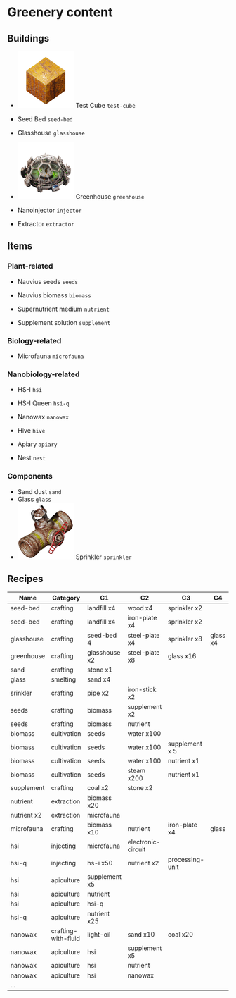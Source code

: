 # Greenery content

## Buildings

- ![tc_icon](./graphics/items/test-cube.png) Test Cube `test-cube`
- Seed Bed `seed-bed`
- Glasshouse `glasshouse`
- ![gh_icon](./graphics/items/greenhouse.png) Greenhouse `greenhouse`

- Nanoinjector `injector`

- Extractor `extractor`

## Items

### Plant-related

- Nauvius seeds `seeds`
- Nauvius biomass `biomass`

- Supernutrient medium `nutrient`
- Supplement solution `supplement`

### Biology-related

- Microfauna `microfauna`

### Nanobiology-related

- HS-I `hsi`
- HS-I Queen `hsi-q`

- Nanowax `nanowax`
- Hive `hive`
- Apiary `apiary`
- Nest `nest`

### Components

- Sand dust `sand`
- Glass `glass`
- ![tc_icon](./graphics/items/sprinkler.png) Sprinkler `sprinkler`

## Recipes

| Name        | Category            | C1            | C2                 | C3              | C4       |
| ----------- | ------------------- | ------------- | ------------------ | --------------- | -------- |
| seed-bed    | crafting            | landfill x4   | wood x4            | sprinkler x2    |
| seed-bed    | crafting            | landfill x4   | iron-plate x4      | sprinkler x2    |
| glasshouse  | crafting            | seed-bed 4    | steel-plate x4     | sprinkler x8    | glass x4 |
| greenhouse  | crafting            | glasshouse x2 | steel-plate x8     | glass x16       |
| sand        | crafting            | stone x1      |
| glass       | smelting            | sand x4       |
| srinkler    | crafting            | pipe x2       | iron-stick x2      |
| seeds       | crafting            | biomass       | supplement x2      |
| seeds       | crafting            | biomass       | nutrient           |
| biomass     | cultivation         | seeds         | water x100         |
| biomass     | cultivation         | seeds         | water x100         | supplement x 5  |
| biomass     | cultivation         | seeds         | water x100         | nutrient x1     |
| biomass     | cultivation         | seeds         | steam x200         | nutrient x1     |
| supplement  | crafting            | coal x2       | stone x2           |
| nutrient    | extraction          | biomass x20   |
| nutrient x2 | extraction          | microfauna    |
| microfauna  | crafting            | biomass x10   | nutrient           | iron-plate x4   | glass    |
| hsi         | injecting           | microfauna    | electronic-circuit |
| hsi-q       | injecting           | hs-i x50      | nutrient x2        | processing-unit |
| hsi         | apiculture          | supplement x5 |
| hsi         | apiculture          | nutrient      |
| hsi         | apiculture          | hsi-q         |
| hsi-q       | apiculture          | nutrient x25  |
| nanowax     | crafting-with-fluid | light-oil     | sand x10           | coal x20        |
| nanowax     | apiculture          | hsi           | supplement x5      |
| nanowax     | apiculture          | hsi           | nutrient           |
| nanowax     | apiculture          | hsi           | nanowax            |
| ...         |
